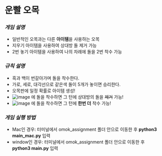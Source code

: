 # **운빨 오목**
### *게임 설명*   
* 일반적인 오목과는 다른 **아이템**을 사용하는 오목
* 지우기 아이템을 사용하여 상대방 돌 제거 가능
* 2번 놓기 아이템을 사용하여 나의 차례에 돌을 2번 착수 가능

### *규칙 설명*
* 흑과 백이 번갈아가며 돌을 착수한다.
* 가로, 세로, 대각선으로 같은색 돌이 5개가 놓이면 승리한다.
* 오목판에 일정 확률로 아이템 생성!
* ![image](https://github.com/kkksssbbb/omok/assets/152246196/f727327e-c8f3-4765-bc84-59553a9729dd) 에 돌을 착수하면 그 턴에 상대방의 돌을 ~~제거~~ 가능!
* ![image](https://github.com/kkksssbbb/omok/assets/152246196/fe9169bc-afcb-43a0-8b07-9004146a1dec) 에 돌을 착수하면 그 턴에 **한번 더** 착수 가능!

### *게임 실행 방법*
* Mac인 경우:  터미널에서 omok_assignment 폴더 안으로 이동한 후 **python3 main_mac.py** 입력
* window인 경우:  터미널에서 omok_assignment 폴더 안으로 이동한 후 **python3 main.py** 입력

